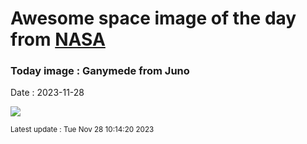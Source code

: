 
# Awesome space image of the day from [NASA](https://api.nasa.gov/)

### Today image : Ganymede from Juno
Date : 2023-11-28

![](https://apod.nasa.gov/apod/image/2311/Ganymede2_JunoGill_960.jpg)

<small>Latest update : Tue Nov 28 10:14:20 2023</small>
        